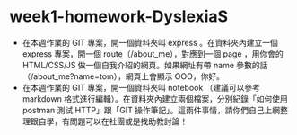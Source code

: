 # week1-homework-DyslexiaS
* 在本週作業的 GIT 專案，開一個資料夾叫 express 。在資料夾內建立一個 express 專案，開一個 route（/about_me），對應到一個 page ，用你會的 HTML/CSS/JS 做一個自我介紹的網頁。如果網址有帶 name 參數的話（/about_me?name=tom），網頁上會顯示 OOO，你好。
* 在本週作業的 GIT 專案，開一個資料夾叫 notebook （建議可以參考 markdown 格式進行編輯）。在資料夾內建立兩個檔案，分別紀錄「如何使用 postman 測試 HTTP」跟「GIT 操作筆記」。這兩件事情，請你們自己上網整理跟自學，有問題可以在社團或是找助教討論！
